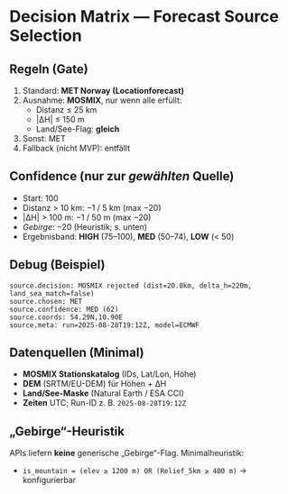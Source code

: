 # Decision Matrix — Forecast Source Selection

## Regeln (Gate)
1) Standard: **MET Norway (Locationforecast)**
2) Ausnahme: **MOSMIX**, nur wenn alle erfüllt:
   - Distanz ≤ 25 km
   - |ΔH| ≤ 150 m
   - Land/See-Flag: **gleich**
3) Sonst: MET
4) Fallback (nicht MVP): entfällt

## Confidence (nur zur *gewählten* Quelle)
- Start: 100
- Distanz > 10 km: −1 / 5 km (max −20)
- |ΔH| > 100 m: −1 / 50 m (max −20)
- *Gebirge*: −20 (Heuristik; s. unten)
- Ergebnisband: **HIGH** (75–100), **MED** (50–74), **LOW** (< 50)

## Debug (Beispiel)
```
source.decision: MOSMIX rejected (dist=20.0km, delta_h=220m, land_sea_match=false)
source.chosen: MET
source.confidence: MED (62)
source.coords: 54.29N,10.90E
source.meta: run=2025-08-28T19:12Z, model=ECMWF
```

## Datenquellen (Minimal)
- **MOSMIX Stationskatalog** (IDs, Lat/Lon, Höhe)
- **DEM** (SRTM/EU-DEM) für Höhen + ΔH
- **Land/See-Maske** (Natural Earth / ESA CCI)
- **Zeiten** UTC; Run-ID z. B. `2025-08-28T19:12Z`

## „Gebirge“-Heuristik
APIs liefern **keine** generische „Gebirge“-Flag. Minimalheuristik:
- `is_mountain = (elev ≥ 1200 m) OR (Relief_5km ≥ 400 m)`  → konfigurierbar
